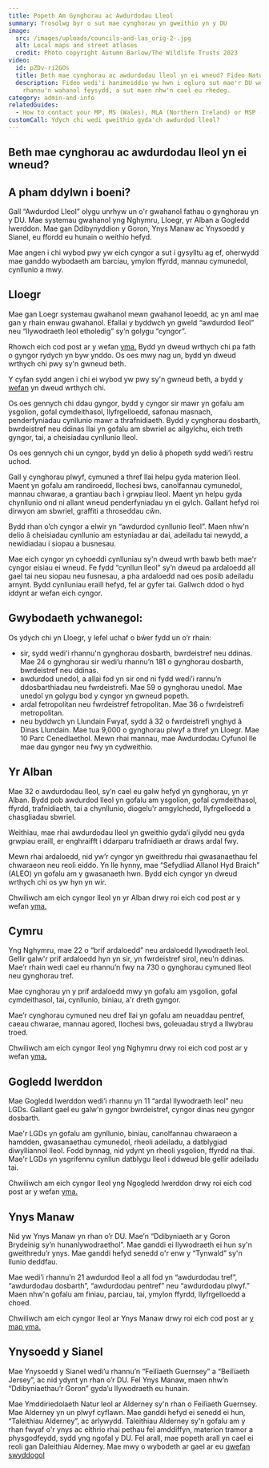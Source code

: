```yaml
---
title: Popeth Am Gynghorau ac Awdurdodau Lleol
summary: Trosolwg byr o sut mae cynghorau yn gweithio yn y DU
image:
  src: /images/uploads/councils-and-las_orig-2-.jpg
  alt: Local maps and street atlases
  credit: Photo copyright Autumn Barlow/The Wildlife Trusts 2023
video:
  id: pZDv-ri2GOs
  title: Beth mae cynghorau ac awdurdodau lleol yn ei wneud? Fideo Natur Drws Nesaf.
  description: Fideo wedi'i hanimeiddio yw hwn i egluro sut mae'r DU wedi'i
    rhannu'n wahanol feysydd, a sut maen nhw'n cael eu rhedeg.
category: admin-and-info
relatedGuides:
  - How to contact your MP, MS (Wales), MLA (Northern Ireland) or MSP (Scotland)
customCall: Ydych chi wedi gweithio gyda'ch awdurdod lleol?
---
```

## Beth mae cynghorau ac awdurdodau lleol yn ei wneud?

## A pham ddylwn i boeni?

Gall “Awdurdod Lleol” olygu unrhyw un o'r gwahanol fathau o gynghorau yn y DU. Mae systemau gwahanol yng Nghymru, Lloegr, yr Alban a Gogledd Iwerddon. Mae gan Ddibynyddion y Goron, Ynys Manaw ac Ynysoedd y Sianel, eu ffordd eu hunain o weithio hefyd.

Mae angen i chi wybod pwy yw eich cyngor a sut i gysylltu ag ef, oherwydd mae ganddo wybodaeth am barciau, ymylon ffyrdd, mannau cymunedol, cynllunio a mwy.

## Lloegr

Mae gan Loegr systemau gwahanol mewn gwahanol leoedd, ac yn aml mae gan y rhain enwau gwahanol. Efallai y byddwch yn gweld “awdurdod lleol” neu “llywodraeth leol etholedig” sy’n golygu “cyngor”.

Rhowch eich cod post ar y wefan [yma.](https://www.gov.uk/find-local-council)
Bydd yn dweud wrthych chi pa fath o gyngor rydych yn byw ynddo. Os oes mwy nag un, bydd yn dweud wrthych chi pwy sy'n gwneud beth. 

Y cyfan sydd angen i chi ei wybod yw pwy sy'n gwneud beth, a bydd y [wefan](https://www.gov.uk/find-local-council) yn dweud wrthych chi.

Os oes gennych chi ddau gyngor, bydd y cyngor sir mawr yn gofalu am ysgolion, gofal cymdeithasol, llyfrgelloedd, safonau masnach, penderfyniadau cynllunio mawr a thrafnidiaeth. Bydd y cynghorau dosbarth, bwrdeistref neu ddinas llai yn gofalu am sbwriel ac ailgylchu, eich treth gyngor, tai, a cheisiadau cynllunio lleol.

Os oes gennych chi un cyngor, bydd yn delio â phopeth sydd wedi’i restru uchod.

Gall y cynghorau plwyf, cymuned a thref llai helpu gyda materion lleol. Maent yn gofalu am randiroedd, llochesi bws, canolfannau cymunedol, mannau chwarae, a grantiau bach i grwpiau lleol. Maent yn helpu gyda chynllunio ond ni allant wneud penderfyniadau yn ei gylch. Gallant hefyd roi dirwyon am sbwriel, graffiti a throseddau cŵn.

Bydd rhan o’ch cyngor a elwir yn “awdurdod cynllunio lleol”. Maen nhw'n delio â cheisiadau cynllunio am estyniadau ar dai, adeiladu tai newydd, a newidiadau i siopau a busnesau.

Mae eich cyngor yn cyhoeddi cynlluniau sy'n dweud wrth bawb beth mae'r cyngor eisiau ei wneud. Fe fydd “cynllun lleol” sy’n dweud pa ardaloedd all gael tai neu siopau neu fusnesau, a pha ardaloedd nad oes posib adeiladu arnynt. Bydd cynlluniau eraill hefyd, fel ar gyfer tai. Gallwch ddod o hyd iddynt ar wefan eich cyngor.

## Gwybodaeth ychwanegol:

Os ydych chi yn Lloegr, y lefel uchaf o bŵer fydd un o’r rhain:

* sir, sydd wedi'i rhannu'n gynghorau dosbarth, bwrdeistref neu ddinas. Mae 24 o gynghorau sir wedi’u rhannu’n 181 o gynghorau dosbarth, bwrdeistref neu ddinas.
* awdurdod unedol, a allai fod yn sir ond ni fydd wedi’i rannu’n ddosbarthiadau neu fwrdeistrefi. Mae 59 o gynghorau unedol. Mae unedol yn golygu bod y cyngor yn gwneud popeth.
* ardal fetropolitan neu fwrdeistref fetropolitan. Mae 36 o fwrdeistrefi metropolitan.
* neu byddwch yn Llundain Fwyaf, sydd â 32 o fwrdeistrefi ynghyd â Dinas Llundain.
  Mae tua 9,000 o gynghorau plwyf a thref yn Lloegr. Mae 10 Parc Cenedlaethol. Mewn rhai mannau, mae Awdurdodau Cyfunol lle mae dau gyngor neu fwy yn cydweithio.

## Yr Alban

Mae 32 o awdurdodau lleol, sy’n cael eu galw hefyd yn gynghorau, yn yr Alban. Bydd pob awdurdod lleol yn gofalu am ysgolion, gofal cymdeithasol, ffyrdd, trafnidiaeth, tai a chynllunio, diogelu'r amgylchedd, llyfrgelloedd a chasgliadau sbwriel.

Weithiau, mae rhai awdurdodau lleol yn gweithio gyda’i gilydd neu gyda grwpiau eraill, er enghraifft i ddarparu trafnidiaeth ar draws ardal fwy.

Mewn rhai ardaloedd, nid yw’r cyngor yn gweithredu rhai gwasanaethau fel chwaraeon neu reoli eiddo. Yn lle hynny, mae “Sefydliad Allanol Hyd Braich” (ALEO) yn gofalu am y gwasanaeth hwn. Bydd eich cyngor yn dweud wrthych chi os yw hyn yn wir.

Chwiliwch am eich cyngor lleol yn yr Alban drwy roi eich cod post ar y wefan [yma.](https://www.mygov.scot/find-your-local-council)

## Cymru

Yng Nghymru, mae 22 o “brif ardaloedd” neu ardaloedd llywodraeth leol. Gellir galw'r prif ardaloedd hyn yn sir, yn fwrdeistref sirol, neu'n ddinas. Mae’r rhain wedi cael eu rhannu’n fwy na 730 o gynghorau cymuned lleol neu gynghorau tref.

Mae cynghorau yn y prif ardaloedd mwy yn gofalu am ysgolion, gofal cymdeithasol, tai, cynllunio, biniau, a'r dreth gyngor.

Mae’r cynghorau cymuned neu dref llai yn gofalu am neuaddau pentref, caeau chwarae, mannau agored, llochesi bws, goleuadau stryd a llwybrau troed.

Chwiliwch am eich cyngor lleol yng Nghymru drwy roi eich cod post ar y wefan [yma.](https://llyw.cymru/darganfod-eich-awdurdod-lleol)

## Gogledd Iwerddon

Mae Gogledd Iwerddon wedi’i rhannu yn 11 “ardal llywodraeth leol” neu LGDs. Gallant gael eu galw'n gyngor bwrdeistref, cyngor dinas neu gyngor dosbarth.

Mae'r LGDs yn gofalu am gynllunio, biniau, canolfannau chwaraeon a hamdden, gwasanaethau cymunedol, rheoli adeiladu, a datblygiad diwylliannol lleol. Fodd bynnag, nid ydynt yn rheoli ysgolion, ffyrdd na thai. Mae'r LGDs yn ysgrifennu cynllun datblygu lleol i ddweud ble gellir adeiladu tai.

Chwiliwch am eich cyngor lleol yng Ngogledd Iwerddon drwy roi eich cod post ar y wefan [yma.](https://www.gov.uk/find-local-council)

## Ynys Manaw

Nid yw Ynys Manaw yn rhan o’r DU. Mae’n “Ddibyniaeth ar y Goron Brydeinig sy’n hunanlywodraethol”. Mae ganddi ei llywodraeth ei hun sy'n gweithredu’r ynys. Mae ganddi hefyd senedd o'r enw y “Tynwald” sy'n llunio deddfau.

Mae wedi’i rhannu’n 21 awdurdod lleol a all fod yn “awdurdodau tref”, “awdurdodau dosbarth”, “awdurdodau pentref” neu “awdurdodau plwyf.” Maen nhw'n gofalu am finiau, parciau, tai, ymylon ffyrdd, llyfrgelloedd a choed.

Chwiliwch am eich cyngor lleol ar Ynys Manaw drwy roi eich cod post ar [y map yma.](https://manngis.maps.arcgis.com/apps/InformationLookup/index.html?appid=80d5112582fd40c3a746b3bd0439873e)

## Ynysoedd y Sianel

Mae Ynysoedd y Sianel wedi’u rhannu’n “Feilïaeth Guernsey” a “Beilïaeth Jersey”, ac nid ydynt yn rhan o’r DU. Fel Ynys Manaw, maen nhw’n “Ddibyniaethau’r Goron” gyda’u llywodraeth eu hunain.

Mae Ymddiriedolaeth Natur leol ar Alderney sy'n rhan o Feilïaeth Guernsey. Mae Alderney yn un plwyf cyflawn. Mae ganddi hefyd ei senedd ei hun, “Taleithiau Alderney”, ac arlywydd. Taleithiau Alderney sy'n gofalu am y rhan fwyaf o'r ynys ac eithrio rhai pethau fel amddiffyn, materion tramor a physgodfeydd, sydd yng ngofal y DU. Fel arall, mae popeth arall yn cael ei reoli gan Daleithiau Alderney. Mae mwy o wybodeth ar gael ar eu [gwefan swyddogol](http://www.alderney.gov.gg/)